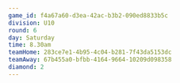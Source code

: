 ```yaml
---
game_id: f4a67a60-d3ea-42ac-b3b2-090ed8833b5c
division: U10
round: 6
day: Saturday
time: 8.30am
teamHome: 283ce7e1-4b95-4c04-b281-7f43da5153dc
teamAway: 67b455a0-bfbb-4164-9664-10209d098358
diamond: 2
---
```

